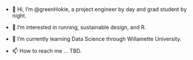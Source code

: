 - 👋 Hi, I’m @greenHokie, a project engineer by day and grad student by night.
- 👀 I’m interested in running, sustainable design, and R.
- 🌱 I’m currently learning Data Science through Willamette University.

- 📫 How to reach me ... TBD.

<!---
greenHokie/greenHokie is a ✨ special ✨ repository because its `README.md` (this file) appears on your GitHub profile.
You can click the Preview link to take a look at your changes.
--->
